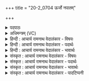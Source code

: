 +++
title = "20-2_0704 ऊर्जो नपातम्"

+++
<details><summary>पदपाठः</summary>

ऊ꣡र्जः꣢। न꣡पा꣢꣯तम्। सः। हि꣣न꣢। अ꣣य꣢म्। अ꣣स्म꣢युः। दा꣡शे꣢꣯म। ह꣣व्य꣢꣯दातये। ह꣣व्य꣢। दा꣣तये। भु꣡व꣢꣯त्। वा꣡जे꣢꣯षु। अ꣣वि꣢ता। भु꣡व꣢꣯त्। वृ꣣धे꣢। उ꣣त꣢। त्रा꣣ता꣢। त꣣नू꣡ना꣢म्। ७०४।
</details>

<details><summary>अधिमन्त्रम् (VC)</summary>

- अग्निः
- शंयुर्बार्हस्पत्यः
- प्रगाथः(विषमा बृहती, समा सतोबृहती)
- पञ्चमः
</details>

<details><summary>हिन्दी : आचार्य रामनाथ वेदालंकार - विषयः</summary>

अगले मन्त्र में परमेश्वर की कामना की गयी है।
</details>

<details><summary>हिन्दी : आचार्य रामनाथ वेदालंकार - पदार्थः</summary>

पदार्थान्वय -  (ऊर्जः)बल के(नपातम्)न गिरने देनेवाले परमेश्वर की,मैं(प्रप्र शंसिषम्)पुनः पुनः प्रशंसा करता हूँ।(सः अयम्)वह यह(हिन)निश्चय ही(अस्मयुः)हमसे प्रीति करनेवाला है।(हव्यदातये)देने योग्य सद्गुण आदि के दाता उस परमेश्वर के लिये,हम(दाशेम)आत्मसमर्पण करें। वह(वाजेषु)देवासुरसंग्रामों में,हमारा(अविता)रक्षक(भुवत्)होवे, (वृधः)वृद्धिकर्ता(भुवत्)होवे, (उत्)और(तनूनाम्)हमारे अन्नमय प्राणमय,मनोमय आदि शरीरों का(त्राता)त्राणकर्ता,होवे ॥२॥
</details>

<details><summary>हिन्दी : आचार्य रामनाथ वेदालंकार - भावार्थः</summary>

भावार्थ -  मनुष्यों को योग्य है कि परमात्मा को आत्मसमर्पण करके महान् कल्याण प्राप्त करें ॥२॥
</details>

<details><summary>संस्कृत : आचार्य रामनाथ वेदालंकार - विषयः</summary>

अथ परमेश्वरं कामयते।
</details>

<details><summary>संस्कृत : आचार्य रामनाथ वेदालंकार - पदार्थः</summary>

पदार्थान्वय -  (ऊर्जः)बलस्य(नपातम्)न पातयितारम् अग्निं परमेश्वरम्,अहम्(प्रप्र शंसिषम्)पुनः पुनः प्रशंसामि।[प्रप्र शंसिषम् इति पूर्वमन्त्रादाकृष्यते।] (सः अयम्)स एषः(हिन२)निश्चयेन(अस्मयुः)अस्मान् कामयमानः अस्ति।(हव्यदातये)दातव्यानां सद्गुणादीनां दात्रे तस्मै परमेश्वराय,वयम्(दाशेम)आत्मानं समर्पयेम।[हव्यानां दातिः दानं यस्मात् स हव्यदातिः। बहुव्रीहौ पूर्वपदप्रकृतिस्वरः।]सः(वाजेषु)देवासुरसंग्रामेषु,अस्माकम्(अविता)रक्षकः(भुवत्)भवेत्, (वृधः)वर्धकः, (भुवत्)भवेत्, (उत)अपि च(तनूनाम्)अस्माकम् अन्नमयप्राणमयमनोमयादिदेहानाम्(त्राता)त्राणकर्ता,भुवत् भवेत् ॥२॥३
</details>

<details><summary>संस्कृत : आचार्य रामनाथ वेदालंकार - भावार्थः</summary>

भावार्थ -  मनुष्याः स्वात्मानं परमात्मने समर्प्य कल्याणं प्राप्तुमर्हन्ति ॥२॥
</details>

<details><summary>संस्कृत : आचार्य रामनाथ वेदालंकार - पादटिप्पनी</summary>

टिप्पनी -   १. ऋ० ६।४८।२, य० २७।४४। २. हिन इति निपातद्वयसमुदायो हीत्यस्यार्थे—इति सा०। (हिन) खलु—इति ऋ० ६।४८।२ भाष्ये द०। हिनः हितो मनुष्यः हीनायुर्हीनशक्तिर्हीनप्रज्ञो वा इति वि०। ३. दयानन्दर्षिर्मन्त्रमिममृग्भाष्ये राजप्रजाविषये यजुर्भाष्ये च गुरुविद्यार्थिविषये व्याख्यातवान्।
</details>